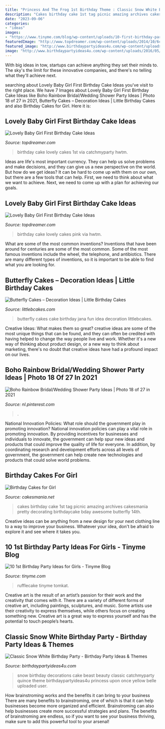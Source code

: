 ```yaml
---
title: "Princess And The Frog 1st Birthday Theme : Classic Snow White Birthday Party"
description: "Cakes birthday cake 1st tag picnic amazing archives cakesmania pretty decorating birthdaycake bday awesome butterfly 14th"
date: "2023-09-06"
categories:
- "ideas"
images:
- "https://www.tinyme.com/blog/wp-content/uploads/10-first-birthday-party-ideas-for-girls/10-First-Birthday-Party-Ideas-for-Girls-9.jpg"
featuredImage: "http://www.topdreamer.com/wp-content/uploads/2014/10/6cee292b0bdcfe0a11ff7a4709968772.jpg"
featured_image: "http://www.birthdaypartyideas4u.com/wp-content/uploads/2016/05/Classic-Snow-White-Birthday-Party-Cake-600x800.jpg"
image: "http://www.birthdaypartyideas4u.com/wp-content/uploads/2016/05/Classic-Snow-White-Birthday-Party-Cake-600x800.jpg"
---
```



With big ideas in tow, startups can achieve anything they set their minds to. The sky's the limit for these innovative companies, and there's no telling what they'll achieve next.

	

		
searching about Lovely Baby Girl First Birthday Cake Ideas you've visit to the right place. We have 7 Images about Lovely Baby Girl First Birthday Cake Ideas like Boho Rainbow Bridal/Wedding Shower Party Ideas | Photo 18 of 27 in 2021, Butterfly Cakes – Decoration Ideas | Little Birthday Cakes and also Birthday Cakes for Girl. Here it is:
		
    
## Lovely Baby Girl First Birthday Cake Ideas

<img loading=lazy src="http://www.topdreamer.com/wp-content/uploads/2014/10/dsc_1008.jpg" onerror="this.onerror=null;this.src='https://tse2.mm.bing.net/th?id=OIP.2nXjRmxdKx73lmLmgdpUmgHaLJ&amp;pid=15.1';" alt="Lovely Baby Girl First Birthday Cake Ideas">

_Source: topdreamer.com_

>birthday cake lovely cakes 1st via catchmyparty hwtm. 

	

Ideas are life's most important currency. They can help us solve problems and make decisions, and they can give us a new perspective on the world. But how do we get ideas? It can be hard to come up with them on our own, but there are a few tools that can help. First, we need to think about what we want to achieve. Next, we need to come up with a plan for achieving our goals.

    
## Lovely Baby Girl First Birthday Cake Ideas

<img loading=lazy src="http://www.topdreamer.com/wp-content/uploads/2014/10/6cee292b0bdcfe0a11ff7a4709968772.jpg" onerror="this.onerror=null;this.src='https://tse1.mm.bing.net/th?id=OIP.WZlKBXn1sccOLr5sbc1rYAHaLd&amp;pid=15.1';" alt="Lovely Baby Girl First Birthday Cake Ideas">

_Source: topdreamer.com_

>birthday cake lovely cakes pink via hwtm. 

	

What are some of the most common inventions?
Inventions that have been around for centuries are some of the most common. Some of the most famous inventions include the wheel, the telephone, and antibiotics. There are many different types of inventions, so it is important to be able to find what you are looking for.

    
## Butterfly Cakes – Decoration Ideas | Little Birthday Cakes

<img loading=lazy src="http://www.littlebcakes.com/wp-content/uploads/2013/08/Pictures-of-Butterfly-Birthday-Cakes.jpg" onerror="this.onerror=null;this.src='https://tse3.mm.bing.net/th?id=OIP.QxZX1y399SSPUGbm-Gk-0QHaF6&amp;pid=15.1';" alt="Butterfly Cakes – Decoration Ideas | Little Birthday Cakes">

_Source: littlebcakes.com_

>butterfly cakes cake birthday jana fun idea decoration littlebcakes. 

	

Creative Ideas: What makes them so great?
creative ideas are some of the most unique things that can be found, and they can often be credited with having helped to change the way people live and work. Whether it's a new way of thinking about product design, or a new way to think about marketing, there's no doubt that creative ideas have had a profound impact on our lives.

    
## Boho Rainbow Bridal/Wedding Shower Party Ideas | Photo 18 Of 27 In 2021

<img loading=lazy src="https://i.pinimg.com/736x/b9/3a/e7/b93ae7f06836558e6800f630ef5e2ef5.jpg" onerror="this.onerror=null;this.src='https://tse4.mm.bing.net/th?id=OIP.LWy0SdSPPfOe6H_55wMILwHaLG&amp;pid=15.1';" alt="Boho Rainbow Bridal/Wedding Shower Party Ideas | Photo 18 of 27 in 2021">

_Source: nl.pinterest.com_

>. 

	

National Innovation Policies: What role should the government play in promoting innovation?
National innovation policies can play a vital role in promoting innovation. By providing incentives for businesses and individuals to innovate, the government can help spur new ideas and products that could improve the quality of life for everyone. In addition, by coordinating research and development efforts across all levels of government, the government can help create new technologies and products that could solve world problems.

    
## Birthday Cakes For Girl

<img loading=lazy src="http://cakesmania.net/wp-content/uploads/1st-birthday-cakes-for-girls.jpg" onerror="this.onerror=null;this.src='https://tse2.mm.bing.net/th?id=OIP.Ej-0lgoxklMzgZ4oBF6qrQHaLH&amp;pid=15.1';" alt="Birthday Cakes for Girl">

_Source: cakesmania.net_

>cakes birthday cake 1st tag picnic amazing archives cakesmania pretty decorating birthdaycake bday awesome butterfly 14th. 

	

Creative ideas can be anything from a new design for your next clothing line to a way to improve your business. Whatever your idea, don't be afraid to explore it and see where it takes you.

    
## 10 1st Birthday Party Ideas For Girls - Tinyme Blog

<img loading=lazy src="https://www.tinyme.com/blog/wp-content/uploads/10-first-birthday-party-ideas-for-girls/10-First-Birthday-Party-Ideas-for-Girls-9.jpg" onerror="this.onerror=null;this.src='https://tse4.mm.bing.net/th?id=OIP.rWbTayHthDh5XT--bjHKEwAAAA&amp;pid=15.1';" alt="10 1st Birthday Party Ideas for Girls - Tinyme Blog">

_Source: tinyme.com_

>rufflecake tinyme tomkat. 

	

Creative art is the result of an artist’s passion for their work and the creativity that comes with it. There are a variety of different forms of creative art, including paintings, sculptures, and music. Some artists use their creativity to express themselves, while others focus on creating something new. Creative art is a great way to express yourself and has the potential to touch people’s hearts.

    
## Classic Snow White Birthday Party - Birthday Party Ideas &amp; Themes

<img loading=lazy src="http://www.birthdaypartyideas4u.com/wp-content/uploads/2016/05/Classic-Snow-White-Birthday-Party-Cake-600x800.jpg" onerror="this.onerror=null;this.src='https://tse2.mm.bing.net/th?id=OIP.sqncRmlFLjJuAp_tFBVT_AHaJ4&amp;pid=15.1';" alt="Classic Snow White Birthday Party - Birthday Party Ideas &amp; Themes">

_Source: birthdaypartyideas4u.com_

>snow birthday decorations cake beast beauty classic catchmyparty quince theme birthdaypartyideas4u princess upon once yellow belle uploaded user. 

	

How brainstroming works and the benefits it can bring to your business
There are many benefits to brainstroming, one of which is that it can help businesses become more organized and efficient. Brainstroming can also help businesses create more successful strategies and plans. The benefits of brainstroming are endless, so if you want to see your business thriving, make sure to add this powerful tool to your arsenal!

